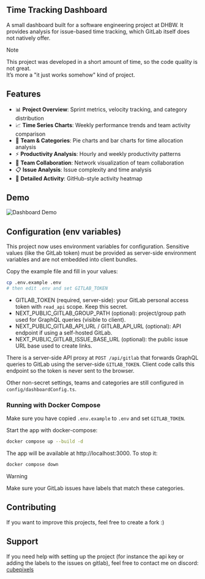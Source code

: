 ## Time Tracking Dashboard

A small dashboard built for a software engineering project at DHBW.
It provides analysis for issue-based time tracking, which GitLab itself does not natively offer.

> [!NOTE]  
> This project was developed in a short amount of time, so the code quality is not great.  
> It’s more a "it just works somehow" kind of project.

## Features

- 📊 **Project Overview**: Sprint metrics, velocity tracking, and category distribution
- 📈 **Time Series Charts**: Weekly performance trends and team activity comparison
- 🎯 **Team & Categories**: Pie charts and bar charts for time allocation analysis
- ⚡ **Productivity Analysis**: Hourly and weekly productivity patterns
- 👥 **Team Collaboration**: Network visualization of team collaboration
- 📋 **Issue Analysis**: Issue complexity and time analysis
- 📅 **Detailed Activity**: GitHub-style activity heatmap

## Demo

![Dashboard Demo](public/images/dashboard-demo.gif)

## Configuration (env variables)

This project now uses environment variables for configuration. Sensitive values (like the GitLab token) must be provided as server-side environment variables and are not embedded into client bundles.

Copy the example file and fill in your values:

```bash
cp .env.example .env
# then edit .env and set GITLAB_TOKEN
```

- GITLAB_TOKEN (required, server-side): your GitLab personal access token with `read_api` scope. Keep this secret.
- NEXT_PUBLIC_GITLAB_GROUP_PATH (optional): project/group path used for GraphQL queries (visible to client).
- NEXT_PUBLIC_GITLAB_API_URL / GITLAB_API_URL (optional): API endpoint if using a self-hosted GitLab.
- NEXT_PUBLIC_GITLAB_ISSUE_BASE_URL (optional): the public issue URL base used to create links.

There is a server-side API proxy at `POST /api/gitlab` that forwards GraphQL queries to GitLab using the server-side `GITLAB_TOKEN`. Client code calls this endpoint so the token is never sent to the browser.

Other non-secret settings, teams and categories are still configured in `config/dashboardConfig.ts`.

### Running with Docker Compose

Make sure you have copied `.env.example` to `.env` and set `GITLAB_TOKEN`.

Start the app with docker-compose:

```bash
docker compose up --build -d
```

The app will be available at http://localhost:3000. To stop it:

```bash
docker compose down
```

> [!WARNING]  
> Make sure your GitLab issues have labels that match these categories.

## Contributing

If you want to improve this projects, feel free to create a fork :)

## Support

If you need help with setting up the project (for instance the api key or adding the labels to the issues on gitlab), feel free to contact me on discord:
[cubepixels](https://discord.com/users/cubepixels)
